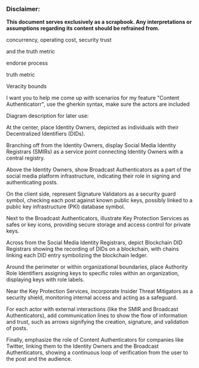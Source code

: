 ### **Disclaimer:**

__This document serves exclusively as a scrapbook. Any interpretations or assumptions regarding its content should be refrained from.__


concurrency, operating cost, security trust

 and the truth metric

endorse process

 truth metric

 
 Veracity bounds


I want you to help me come up with scenarios for my feature "Content Authenticatorr", use the gherkin syntax, make sure the actors are included





Diagram description for later use:

At the center, place Identity Owners, depicted as individuals with their Decentralized Identifiers (DIDs).

Branching off from the Identity Owners, display Social Media Identity Registrars (SMIRs) as a service point connecting Identity Owners with a central registry.

Above the Identity Owners, show Broadcast Authenticators as a part of the social media platform infrastructure, indicating their role in signing and authenticating posts.

On the client side, represent Signature Validators as a security guard symbol, checking each post against known public keys, possibly linked to a public key infrastructure (PKI) database symbol.

Next to the Broadcast Authenticators, illustrate Key Protection Services as safes or key icons, providing secure storage and access control for private keys.

Across from the Social Media Identity Registrars, depict Blockchain DID Registrars showing the recording of DIDs on a blockchain, with chains linking each DID entry symbolizing the blockchain ledger.

Around the perimeter or within organizational boundaries, place Authority Role Identifiers assigning keys to specific roles within an organization, displaying keys with role labels.

Near the Key Protection Services, incorporate Insider Threat Mitigators as a security shield, monitoring internal access and acting as a safeguard.

For each actor with external interactions (like the SMIR and Broadcast Authenticators), add communication lines to show the flow of information and trust, such as arrows signifying the creation, signature, and validation of posts.

Finally, emphasize the role of Content Authenticators for companies like Twitter, linking them to the Identity Owners and the Broadcast Authenticators, showing a continuous loop of verification from the user to the post and the audience.